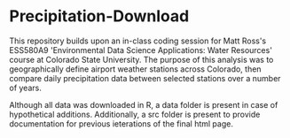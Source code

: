 

# Precipitation-Download

This repository builds upon an in-class coding session for Matt Ross's ESS580A9 'Environmental Data Science Applications: Water Resources' course at Colorado State University. The purpose of this analysis was to geographically define airport weather stations across Colorado, then compare daily precipitation data between selected stations over a number of years. 

Although all data was downloaded in R, a data folder is present in case of hypothetical additions. Additionally, a src folder is present to provide documentation for previous ieterations of the final html page.